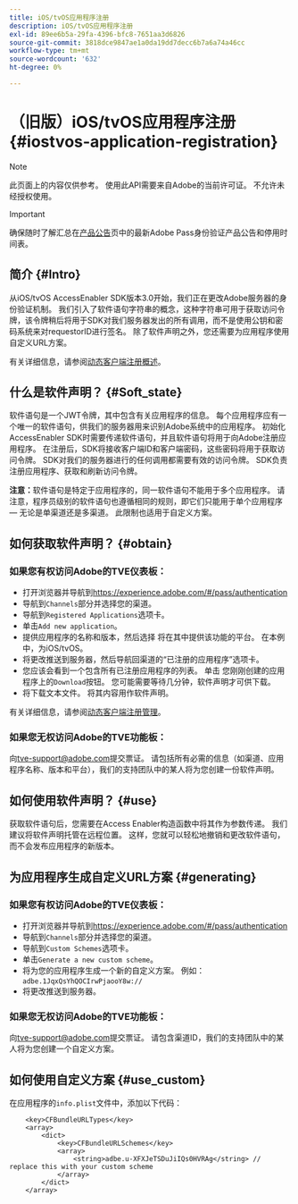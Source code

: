 ```yaml
---
title: iOS/tvOS应用程序注册
description: iOS/tvOS应用程序注册
exl-id: 89ee6b5a-29fa-4396-bfc8-7651aa3d6826
source-git-commit: 3818dce9847ae1a0da19dd7decc6b7a6a74a46cc
workflow-type: tm+mt
source-wordcount: '632'
ht-degree: 0%

---
```



# （旧版）iOS/tvOS应用程序注册 {#iostvos-application-registration}

>[!NOTE]
>
>此页面上的内容仅供参考。 使用此API需要来自Adobe的当前许可证。 不允许未经授权使用。

>[!IMPORTANT]
>
> 确保随时了解汇总在[产品公告](/help/authentication/product-announcements.md)页中的最新Adobe Pass身份验证产品公告和停用时间表。

## 简介 {#Intro}

从iOS/tvOS AccessEnabler SDK版本3.0开始，我们正在更改Adobe服务器的身份验证机制。 我们引入了软件语句字符串的概念，这种字符串可用于获取访问令牌，该令牌稍后将用于SDK对我们服务器发出的所有调用，而不是使用公钥和密码系统来对requestorID进行签名。 除了软件声明之外，您还需要为应用程序使用自定义URL方案。

有关详细信息，请参阅[动态客户端注册概述](../../../rest-apis/rest-api-dcr/dynamic-client-registration-overview.md)。

## 什么是软件声明？ {#Soft_state}

软件语句是一个JWT令牌，其中包含有关应用程序的信息。 每个应用程序应有一个唯一的软件语句，供我们的服务器用来识别Adobe系统中的应用程序。 初始化AccessEnabler SDK时需要传递软件语句，并且软件语句将用于向Adobe注册应用程序。 在注册后，SDK将接收客户端ID和客户端密码，这些密码将用于获取访问令牌。 SDK对我们的服务器进行的任何调用都需要有效的访问令牌。 SDK负责注册应用程序、获取和刷新访问令牌。

**注意：**&#x200B;软件语句是特定于应用程序的，同一软件语句不能用于多个应用程序。 请注意，程序员级别的软件语句也遵循相同的规则，即它们只能用于单个应用程序 — 无论是单渠道还是多渠道。 此限制也适用于自定义方案。

## 如何获取软件声明？ {#obtain}

### 如果您有权访问Adobe的TVE仪表板：

- 打开浏览器并导航到<https://experience.adobe.com/#/pass/authentication>
- 导航到`Channels`部分并选择您的渠道。
- 导航到`Registered Applications`选项卡。
- 单击`Add new application`。
- 提供应用程序的名称和版本，然后选择   将在其中提供该功能的平台。 在本例中，为iOS/tvOS。
- 将更改推送到服务器，然后导航回渠道的“已注册的应用程序”选项卡。
- 您应该会看到一个包含所有已注册应用程序的列表。 单击   您刚刚创建的应用程序上的`Download`按钮。 您可能需要等待几分钟，软件声明才可供下载。
- 将下载文本文件。 将其内容用作软件声明。

有关详细信息，请参阅[动态客户端注册管理](../../../rest-apis/rest-api-dcr/dynamic-client-registration-overview.md#dynamic-client-registration-management)。

### 如果您无权访问Adobe的TVE功能板：

向<tve-support@adobe.com>提交票证。 请包括所有必需的信息（如渠道、应用程序名称、版本和平台），我们的支持团队中的某人将为您创建一份软件声明。

## 如何使用软件声明？ {#use}

获取软件语句后，您需要在Access Enabler构造函数中将其作为参数传递。 我们建议将软件声明托管在远程位置。 这样，您就可以轻松地撤销和更改软件语句，而不会发布应用程序的新版本。

## 为应用程序生成自定义URL方案 {#generating}

### 如果您有权访问Adobe的TVE仪表板：

- 打开浏览器并导航到<https://experience.adobe.com/#/pass/authentication>
- 导航到`Channels`部分并选择您的渠道。
- 导航到`Custom Schemes`选项卡。
- 单击`Generate a new custom scheme`。
- 将为您的应用程序生成一个新的自定义方案。 例如： `adbe.1JqxQsYhQOCIrwPjaooY8w://`
- 将更改推送到服务器。

### 如果您无权访问Adobe的TVE功能板：

向<tve-support@adobe.com>提交票证。 请包含渠道ID，我们的支持团队中的某人将为您创建一个自定义方案。

## 如何使用自定义方案 {#use_custom}

在应用程序的`info.plist`文件中，添加以下代码：

```plist
    <key>CFBundleURLTypes</key>
    <array>
        <dict>
            <key>CFBundleURLSchemes</key>
            <array>
                <string>adbe.u-XFXJeTSDuJiIQs0HVRAg</string> // replace this with your custom scheme
            </array>
        </dict>
    </array>
```

